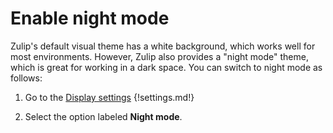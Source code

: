 # Enable night mode

Zulip's default visual theme has a white background, which works well
for most environments.  However, Zulip also provides a "night mode"
theme, which is great for working in a dark space.  You can switch to
night mode as follows:

1. Go to the [Display settings](/#settings/display-settings)
{!settings.md!}

2. Select the option labeled **Night mode**.
